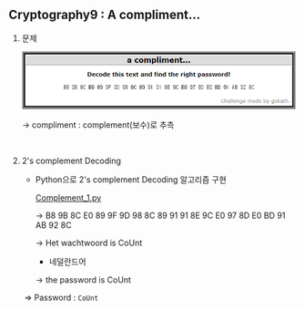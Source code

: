 ## Cryptography9 : A compliment...



1. 문제

   ![1588357024624](./images/1588357024624.png)
   
   → compliment : complement(보수)로 추측

<br>

2. 2's complement Decoding

   - Python으로 2's complement Decoding 알고리즘 구현
   
     [Complement_1.py]()
   
     → B8 9B 8C E0 89 9F 9D 98 8C 89 91 91 8E 9C E0 97 8D E0 BD 91 AB 92 8C
   
     → Het wachtwoord is CoUnt
   
     	- 네덜란드어
   
     → the password is CoUnt
   
   ​	⇒ Password : `CoUnt`